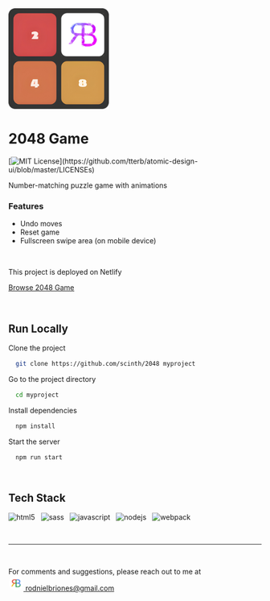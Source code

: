 <img src="nielbriones2048_logo.png" width="200" />

# 2048 Game

[![MIT License](https://img.shields.io/apm/l/atomic-design-ui.svg?)](https://github.com/tterb/atomic-design-ui/blob/master/LICENSEs)

Number-matching puzzle game with animations

### Features

- Undo moves
- Reset game
- Fullscreen swipe area (on mobile device)

<br />

This project is deployed on Netlify

[Browse 2048 Game](https://nielbriones2048.netlify.app)

<br />

## Run Locally

Clone the project

```bash
  git clone https://github.com/scinth/2048 myproject
```

Go to the project directory

```bash
  cd myproject
```

Install dependencies

```bash
  npm install
```

Start the server

```bash
  npm run start
```

<br />

## Tech Stack

<img width="50px" src="https://cdn.jsdelivr.net/gh/devicons/devicon/icons/html5/html5-plain.svg" alt="html5" /> &nbsp;
<img width="50px" src="https://cdn.jsdelivr.net/gh/devicons/devicon/icons/sass/sass-original.svg" alt="sass" /> &nbsp;
<img width="50px" src="https://cdn.jsdelivr.net/gh/devicons/devicon/icons/javascript/javascript-plain.svg" alt="javascript" /> &nbsp;
<img width="50px" src="https://cdn.jsdelivr.net/gh/devicons/devicon/icons/nodejs/nodejs-original.svg" alt="nodejs" /> &nbsp;
<img width="50px" src="https://cdn.jsdelivr.net/gh/devicons/devicon/icons/webpack/webpack-original.svg" alt="webpack" />

<br /><hr /><br />

For comments and suggestions, please reach out to me at<br/>
[<img src="google_profile_photo.jpg" width="30" style="border-radius:50%" alt="google_profile_photo" /> rodnielbriones@gmail.com](rodnielbriones@gmail.com)

